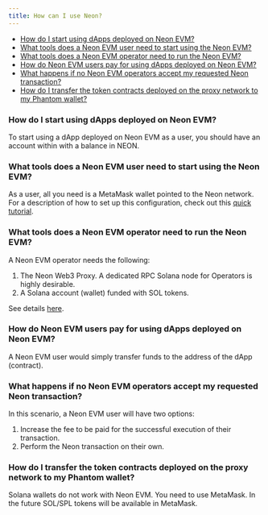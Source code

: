 ```yaml
---
title: How can I use Neon?
---
```


  * [How do I start using dApps deployed on Neon EVM?](#how-do-i-start-using-dapps-deployed-on-neon-evm)
  * [What tools does a Neon EVM user need to start using the Neon EVM?](#what-tools-does-a-neon-evm-user-need-to-start-using-the-neon-evm)
  * [What tools does a Neon EVM operator need to run the Neon EVM?](#what-tools-does-a-neon-evm-operator-need-to-run-the-neon-evm)
  * [How do Neon EVM users pay for using dApps deployed on Neon EVM?](#how-do-neon-evm-users-pay-for-using-dapps-deployed-on-neon-evm)
  * [What happens if no Neon EVM operators accept my requested Neon transaction?](#what-happens-if-no-neon-evm-operators-accept-my-requested-neon-transaction)
  * [How do I transfer the token contracts deployed on the proxy network to my Phantom wallet?](#how-do-i-transfer-the-token-contracts-deployed-on-the-proxy-network-to-my-phantom-wallet)

### How do I start using dApps deployed on Neon EVM?

To start using a dApp deployed on Neon EVM as a user, you should have an account within
with a balance in NEON.

### What tools does a Neon EVM user need to start using the Neon EVM?

As a user, all you need is a MetaMask wallet pointed to the Neon network. For a description of how to set
up this configuration, check out this [quick tutorial](https://www.youtube.com/watch?v=ry2yGhWmGRw).

### What tools does a Neon EVM operator need to run the Neon EVM?

A Neon EVM operator needs the following:

  1. The Neon Web3 Proxy. A dedicated RPC Solana node for Operators is highly desirable.
  2. A Solana account (wallet) funded with SOL tokens.

See details [here](operating/operator_guide.md).

### How do Neon EVM users pay for using dApps deployed on Neon EVM?

A Neon EVM user would simply transfer funds to the address of the dApp (contract).

### What happens if no Neon EVM operators accept my requested Neon transaction?

In this scenario, a Neon EVM user will have two options:

  1. Increase the fee to be paid for the successful execution of their transaction.
  2. Perform the Neon transaction on their own.

### How do I transfer the token contracts deployed on the proxy network to my Phantom wallet?

Solana wallets do not work with Neon EVM. You need to use MetaMask.
In the future SOL/SPL tokens will be available in MetaMask.
